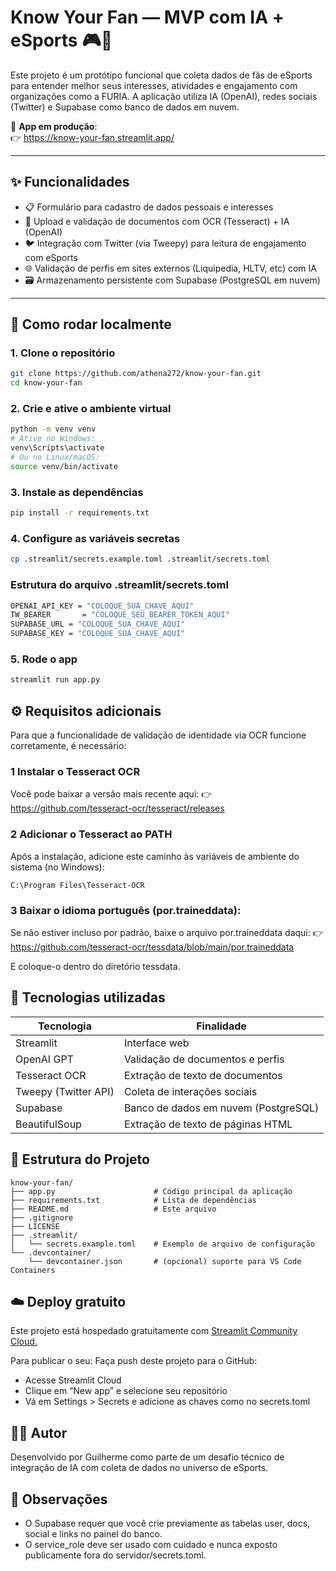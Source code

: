 # Know Your Fan — MVP com IA + eSports 🎮🤖

Este projeto é um protótipo funcional que coleta dados de fãs de eSports para entender melhor seus interesses, atividades e engajamento com organizações como a FURIA. A aplicação utiliza IA (OpenAI), redes sociais (Twitter) e Supabase como banco de dados em nuvem.

🔗 **App em produção**:  
👉 https://know-your-fan.streamlit.app/

---

## ✨ Funcionalidades

- 📋 Formulário para cadastro de dados pessoais e interesses
- 🪪 Upload e validação de documentos com OCR (Tesseract) + IA (OpenAI)
- 🐦 Integração com Twitter (via Tweepy) para leitura de engajamento com eSports
- 🌐 Validação de perfis em sites externos (Liquipedia, HLTV, etc) com IA
- 🗃️ Armazenamento persistente com Supabase (PostgreSQL em nuvem)

---

## 🚀 Como rodar localmente

### 1. Clone o repositório

```bash
git clone https://github.com/athena272/know-your-fan.git
cd know-your-fan
```
### 2. Crie e ative o ambiente virtual
```bash
python -m venv venv
# Ative no Windows:
venv\Scripts\activate
# Ou no Linux/macOS:
source venv/bin/activate
```
### 3. Instale as dependências
```bash
pip install -r requirements.txt
```
### 4. Configure as variáveis secretas
```bash
cp .streamlit/secrets.example.toml .streamlit/secrets.toml
```
### Estrutura do arquivo .streamlit/secrets.toml
```bash
OPENAI_API_KEY = "COLOQUE_SUA_CHAVE_AQUI"
TW_BEARER       = "COLOQUE_SEU_BEARER_TOKEN_AQUI"
SUPABASE_URL = "COLOQUE_SUA_CHAVE_AQUI"
SUPABASE_KEY = "COLOQUE_SUA_CHAVE_AQUI"
```
### 5. Rode o app
```bash
streamlit run app.py
```

## ⚙️ Requisitos adicionais
Para que a funcionalidade de validação de identidade via OCR funcione corretamente, é necessário:
### 1 Instalar o Tesseract OCR
Você pode baixar a versão mais recente aqui:
👉 https://github.com/tesseract-ocr/tesseract/releases
### 2 Adicionar o Tesseract ao PATH
Após a instalação, adicione este caminho às variáveis de ambiente do sistema (no Windows):
```
C:\Program Files\Tesseract-OCR
```
### 3 Baixar o idioma português (por.traineddata):
Se não estiver incluso por padrão, baixe o arquivo por.traineddata daqui: 👉 https://github.com/tesseract-ocr/tessdata/blob/main/por.traineddata

E coloque-o dentro do diretório tessdata.

## 🧠 Tecnologias utilizadas
| Tecnologia           | Finalidade                           |
| -------------------- | ------------------------------------ |
| Streamlit            | Interface web                        |
| OpenAI GPT           | Validação de documentos e perfis     |
| Tesseract OCR        | Extração de texto de documentos      |
| Tweepy (Twitter API) | Coleta de interações sociais         |
| Supabase             | Banco de dados em nuvem (PostgreSQL) |
| BeautifulSoup        | Extração de texto de páginas HTML    |

## 📁 Estrutura do Projeto
```
know-your-fan/
├── app.py                      # Código principal da aplicação
├── requirements.txt            # Lista de dependências
├── README.md                   # Este arquivo
├── .gitignore
├── LICENSE
├── .streamlit/
│   └── secrets.example.toml    # Exemplo de arquivo de configuração
└── .devcontainer/
    └── devcontainer.json       # (opcional) suporte para VS Code Containers
```

## ☁️ Deploy gratuito
Este projeto está hospedado gratuitamente com [Streamlit Community Cloud.](https://streamlit.io/cloud)

Para publicar o seu:
Faça push deste projeto para o GitHub:
- Acesse Streamlit Cloud
- Clique em “New app” e selecione seu repositório
- Vá em Settings > Secrets e adicione as chaves como no secrets.toml

## 👨‍💻 Autor
Desenvolvido por Guilherme como parte de um desafio técnico de integração de IA com coleta de dados no universo de eSports.

## 📌 Observações
- O Supabase requer que você crie previamente as tabelas user, docs, social e links no painel do banco.
- O service_role deve ser usado com cuidado e nunca exposto publicamente fora do servidor/secrets.toml.
